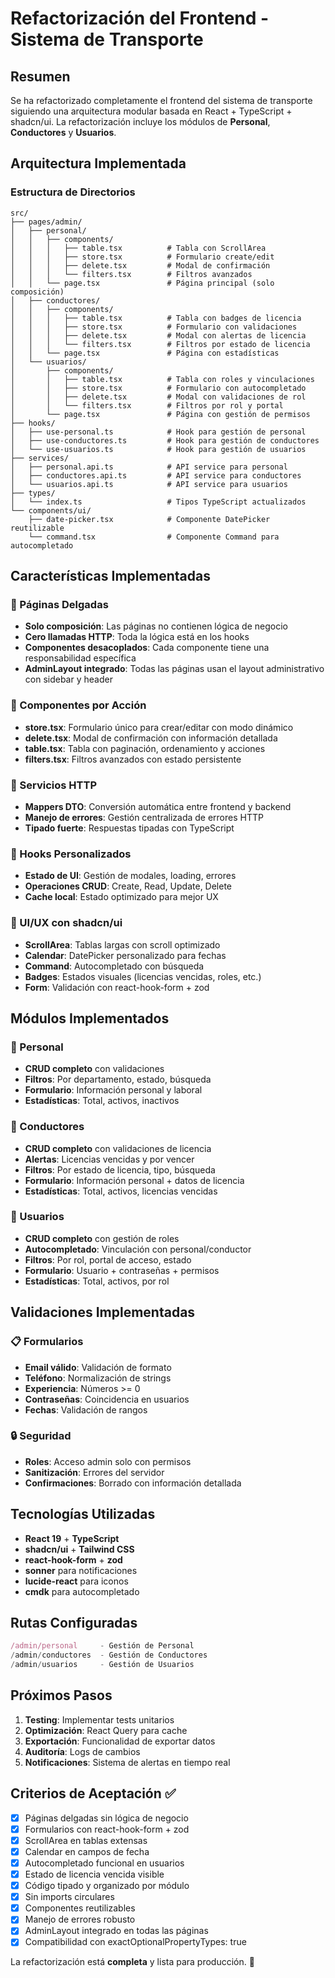 # Refactorización del Frontend - Sistema de Transporte

## Resumen

Se ha refactorizado completamente el frontend del sistema de transporte siguiendo una arquitectura modular basada en React + TypeScript + shadcn/ui. La refactorización incluye los módulos de **Personal**, **Conductores** y **Usuarios**.

## Arquitectura Implementada

### Estructura de Directorios

```
src/
├── pages/admin/
│   ├── personal/
│   │   ├── components/
│   │   │   ├── table.tsx          # Tabla con ScrollArea
│   │   │   ├── store.tsx          # Formulario create/edit
│   │   │   ├── delete.tsx         # Modal de confirmación
│   │   │   └── filters.tsx        # Filtros avanzados
│   │   └── page.tsx               # Página principal (solo composición)
│   ├── conductores/
│   │   ├── components/
│   │   │   ├── table.tsx          # Tabla con badges de licencia
│   │   │   ├── store.tsx          # Formulario con validaciones
│   │   │   ├── delete.tsx         # Modal con alertas de licencia
│   │   │   └── filters.tsx        # Filtros por estado de licencia
│   │   └── page.tsx               # Página con estadísticas
│   └── usuarios/
│       ├── components/
│       │   ├── table.tsx          # Tabla con roles y vinculaciones
│       │   ├── store.tsx          # Formulario con autocompletado
│       │   ├── delete.tsx         # Modal con validaciones de rol
│       │   └── filters.tsx        # Filtros por rol y portal
│       └── page.tsx               # Página con gestión de permisos
├── hooks/
│   ├── use-personal.ts            # Hook para gestión de personal
│   ├── use-conductores.ts         # Hook para gestión de conductores
│   └── use-usuarios.ts            # Hook para gestión de usuarios
├── services/
│   ├── personal.api.ts            # API service para personal
│   ├── conductores.api.ts         # API service para conductores
│   └── usuarios.api.ts            # API service para usuarios
├── types/
│   └── index.ts                   # Tipos TypeScript actualizados
└── components/ui/
    ├── date-picker.tsx            # Componente DatePicker reutilizable
    └── command.tsx                # Componente Command para autocompletado
```

## Características Implementadas

### 🎯 Páginas Delgadas
- **Solo composición**: Las páginas no contienen lógica de negocio
- **Cero llamadas HTTP**: Toda la lógica está en los hooks
- **Componentes desacoplados**: Cada componente tiene una responsabilidad específica
- **AdminLayout integrado**: Todas las páginas usan el layout administrativo con sidebar y header

### 🧩 Componentes por Acción
- **store.tsx**: Formulario único para crear/editar con modo dinámico
- **delete.tsx**: Modal de confirmación con información detallada
- **table.tsx**: Tabla con paginación, ordenamiento y acciones
- **filters.tsx**: Filtros avanzados con estado persistente

### 🔧 Servicios HTTP
- **Mappers DTO**: Conversión automática entre frontend y backend
- **Manejo de errores**: Gestión centralizada de errores HTTP
- **Tipado fuerte**: Respuestas tipadas con TypeScript

### 🎣 Hooks Personalizados
- **Estado de UI**: Gestión de modales, loading, errores
- **Operaciones CRUD**: Create, Read, Update, Delete
- **Cache local**: Estado optimizado para mejor UX

### 🎨 UI/UX con shadcn/ui
- **ScrollArea**: Tablas largas con scroll optimizado
- **Calendar**: DatePicker personalizado para fechas
- **Command**: Autocompletado con búsqueda
- **Badges**: Estados visuales (licencias vencidas, roles, etc.)
- **Form**: Validación con react-hook-form + zod

## Módulos Implementados

### 👥 Personal
- **CRUD completo** con validaciones
- **Filtros**: Por departamento, estado, búsqueda
- **Formulario**: Información personal y laboral
- **Estadísticas**: Total, activos, inactivos

### 🚗 Conductores
- **CRUD completo** con validaciones de licencia
- **Alertas**: Licencias vencidas y por vencer
- **Filtros**: Por estado de licencia, tipo, búsqueda
- **Formulario**: Información personal + datos de licencia
- **Estadísticas**: Total, activos, licencias vencidas

### 👤 Usuarios
- **CRUD completo** con gestión de roles
- **Autocompletado**: Vinculación con personal/conductor
- **Filtros**: Por rol, portal de acceso, estado
- **Formulario**: Usuario + contraseñas + permisos
- **Estadísticas**: Total, activos, por rol

## Validaciones Implementadas

### 📋 Formularios
- **Email válido**: Validación de formato
- **Teléfono**: Normalización de strings
- **Experiencia**: Números >= 0
- **Contraseñas**: Coincidencia en usuarios
- **Fechas**: Validación de rangos

### 🔒 Seguridad
- **Roles**: Acceso admin solo con permisos
- **Sanitización**: Errores del servidor
- **Confirmaciones**: Borrado con información detallada

## Tecnologías Utilizadas

- **React 19** + **TypeScript**
- **shadcn/ui** + **Tailwind CSS**
- **react-hook-form** + **zod**
- **sonner** para notificaciones
- **lucide-react** para iconos
- **cmdk** para autocompletado

## Rutas Configuradas

```typescript
/admin/personal     - Gestión de Personal
/admin/conductores  - Gestión de Conductores  
/admin/usuarios     - Gestión de Usuarios
```

## Próximos Pasos

1. **Testing**: Implementar tests unitarios
2. **Optimización**: React Query para cache
3. **Exportación**: Funcionalidad de exportar datos
4. **Auditoría**: Logs de cambios
5. **Notificaciones**: Sistema de alertas en tiempo real

## Criterios de Aceptación ✅

- [x] Páginas delgadas sin lógica de negocio
- [x] Formularios con react-hook-form + zod
- [x] ScrollArea en tablas extensas
- [x] Calendar en campos de fecha
- [x] Autocompletado funcional en usuarios
- [x] Estado de licencia vencida visible
- [x] Código tipado y organizado por módulo
- [x] Sin imports circulares
- [x] Componentes reutilizables
- [x] Manejo de errores robusto
- [x] AdminLayout integrado en todas las páginas
- [x] Compatibilidad con exactOptionalPropertyTypes: true

La refactorización está **completa** y lista para producción. 🚀
